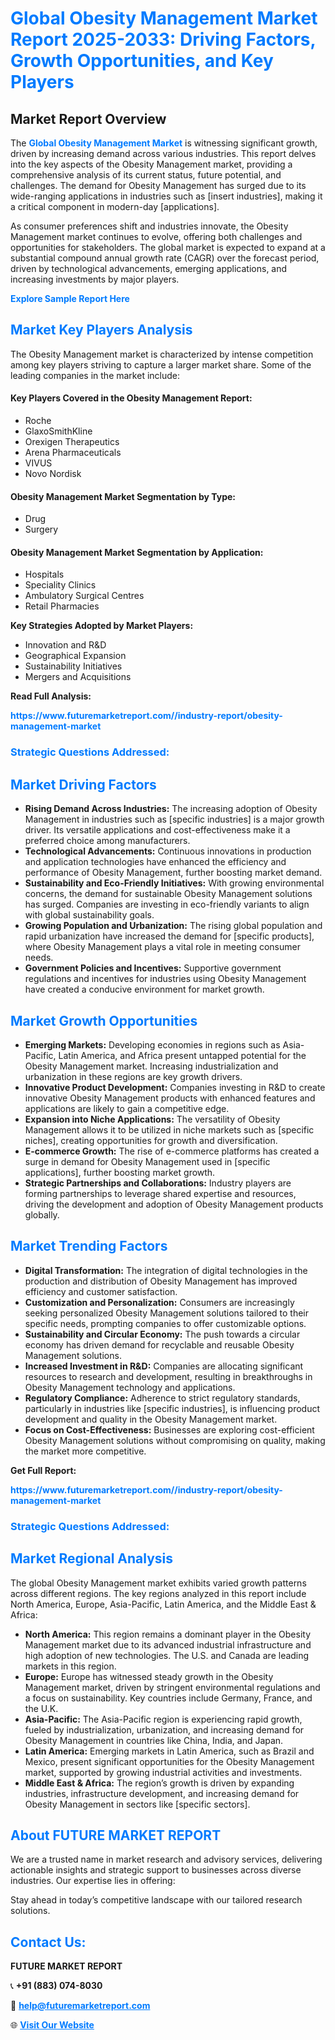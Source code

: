 <h1 style="color: #007BFF;">Global Obesity Management Market Report 2025-2033: Driving Factors, Growth Opportunities, and Key Players</h1>

<section id="overview">
<h2>Market Report Overview</h2>
<p>The <a href="https://www.futuremarketreport.com//industry-report/obesity-management-market" style="color: #007BFF; text-decoration: none;"><strong>Global Obesity Management Market</strong></a> is witnessing significant growth, driven by increasing demand across various industries. This report delves into the key aspects of the Obesity Management market, providing a comprehensive analysis of its current status, future potential, and challenges. The demand for Obesity Management has surged due to its wide-ranging applications in industries such as [insert industries], making it a critical component in modern-day [applications].</p>
<p>As consumer preferences shift and industries innovate, the Obesity Management market continues to evolve, offering both challenges and opportunities for stakeholders. The global market is expected to expand at a substantial compound annual growth rate (CAGR) over the forecast period, driven by technological advancements, emerging applications, and increasing investments by major players.</p>
</section>

<section id="overview">
<p><a href="https://www.futuremarketreport.com//request-sample/reportId=52523" style="color: #007BFF; text-decoration: none;"><strong>Explore Sample Report Here</strong></a></p>
</section>

<section id="key-players">
<h2 style="color: #007BFF;">Market Key Players Analysis</h2>
<p>The Obesity Management market is characterized by intense competition among key players striving to capture a larger market share. Some of the leading companies in the market include:</p>
<h4>Key Players Covered in the Obesity Management Report:</h4>
<ul><li>Roche</li><li>GlaxoSmithKline</li><li>Orexigen Therapeutics</li><li>Arena Pharmaceuticals</li><li>VIVUS</li><li>Novo Nordisk</li></ul>
<h4>Obesity Management Market Segmentation by Type:</h4>
<ul><li>Drug</li><li>Surgery</li></ul>

<h4>Obesity Management Market Segmentation by Application:</h4>
<ul><li>Hospitals</li><li>Speciality Clinics</li><li>Ambulatory Surgical Centres</li><li>Retail Pharmacies</li></ul>
<p><strong>Key Strategies Adopted by Market Players:</strong></p>
<ul>
<li>Innovation and R&D</li>
<li>Geographical Expansion</li>
<li>Sustainability Initiatives</li>
<li>Mergers and Acquisitions</li>
</ul>
</section>

<section>
<p><strong>Read Full Analysis: </strong></p><a href="https://www.futuremarketreport.com//industry-report/obesity-management-market" style="color: #007BFF; text-decoration: none;"><strong>https://www.futuremarketreport.com//industry-report/obesity-management-market</strong></a>
<h3 style="color: #007BFF;">Strategic Questions Addressed:</h3>
</section>

<section id="driving-factors">
<h2 style="color: #007BFF;">Market Driving Factors</h2>
<ul>
<li><strong>Rising Demand Across Industries:</strong> The increasing adoption of Obesity Management in industries such as [specific industries] is a major growth driver. Its versatile applications and cost-effectiveness make it a preferred choice among manufacturers.</li>
<li><strong>Technological Advancements:</strong> Continuous innovations in production and application technologies have enhanced the efficiency and performance of Obesity Management, further boosting market demand.</li>
<li><strong>Sustainability and Eco-Friendly Initiatives:</strong> With growing environmental concerns, the demand for sustainable Obesity Management solutions has surged. Companies are investing in eco-friendly variants to align with global sustainability goals.</li>
<li><strong>Growing Population and Urbanization:</strong> The rising global population and rapid urbanization have increased the demand for [specific products], where Obesity Management plays a vital role in meeting consumer needs.</li>
<li><strong>Government Policies and Incentives:</strong> Supportive government regulations and incentives for industries using Obesity Management have created a conducive environment for market growth.</li>
</ul>
</section>

<section id="growth-opportunities">
<h2 style="color: #007BFF;">Market Growth Opportunities</h2>
<ul>
<li><strong>Emerging Markets:</strong> Developing economies in regions such as Asia-Pacific, Latin America, and Africa present untapped potential for the Obesity Management market. Increasing industrialization and urbanization in these regions are key growth drivers.</li>
<li><strong>Innovative Product Development:</strong> Companies investing in R&D to create innovative Obesity Management products with enhanced features and applications are likely to gain a competitive edge.</li>
<li><strong>Expansion into Niche Applications:</strong> The versatility of Obesity Management allows it to be utilized in niche markets such as [specific niches], creating opportunities for growth and diversification.</li>
<li><strong>E-commerce Growth:</strong> The rise of e-commerce platforms has created a surge in demand for Obesity Management used in [specific applications], further boosting market growth.</li>
<li><strong>Strategic Partnerships and Collaborations:</strong> Industry players are forming partnerships to leverage shared expertise and resources, driving the development and adoption of Obesity Management products globally.</li>
</ul>
</section>

<section id="trending-factors">
<h2 style="color: #007BFF;">Market Trending Factors</h2>
<ul>
<li><strong>Digital Transformation:</strong> The integration of digital technologies in the production and distribution of Obesity Management has improved efficiency and customer satisfaction.</li>
<li><strong>Customization and Personalization:</strong> Consumers are increasingly seeking personalized Obesity Management solutions tailored to their specific needs, prompting companies to offer customizable options.</li>
<li><strong>Sustainability and Circular Economy:</strong> The push towards a circular economy has driven demand for recyclable and reusable Obesity Management solutions.</li>
<li><strong>Increased Investment in R&D:</strong> Companies are allocating significant resources to research and development, resulting in breakthroughs in Obesity Management technology and applications.</li>
<li><strong>Regulatory Compliance:</strong> Adherence to strict regulatory standards, particularly in industries like [specific industries], is influencing product development and quality in the Obesity Management market.</li>
<li><strong>Focus on Cost-Effectiveness:</strong> Businesses are exploring cost-efficient Obesity Management solutions without compromising on quality, making the market more competitive.</li>
</ul>
</section>

<section>
<p><strong>Get Full Report: </strong></p><a href="https://www.futuremarketreport.com//industry-report/obesity-management-market" style="color: #007BFF; text-decoration: none;"><strong>https://www.futuremarketreport.com//industry-report/obesity-management-market</strong></a>
<h3 style="color: #007BFF;">Strategic Questions Addressed:</h3>
</section>


<section id="regional-analysis">
<h2 style="color: #007BFF;">Market Regional Analysis</h2>
<p>The global Obesity Management market exhibits varied growth patterns across different regions. The key regions analyzed in this report include North America, Europe, Asia-Pacific, Latin America, and the Middle East & Africa:</p>
<ul>
<li><strong>North America:</strong> This region remains a dominant player in the Obesity Management market due to its advanced industrial infrastructure and high adoption of new technologies. The U.S. and Canada are leading markets in this region.</li>
<li><strong>Europe:</strong> Europe has witnessed steady growth in the Obesity Management market, driven by stringent environmental regulations and a focus on sustainability. Key countries include Germany, France, and the U.K.</li>
<li><strong>Asia-Pacific:</strong> The Asia-Pacific region is experiencing rapid growth, fueled by industrialization, urbanization, and increasing demand for Obesity Management in countries like China, India, and Japan.</li>
<li><strong>Latin America:</strong> Emerging markets in Latin America, such as Brazil and Mexico, present significant opportunities for the Obesity Management market, supported by growing industrial activities and investments.</li>
<li><strong>Middle East & Africa:</strong> The region’s growth is driven by expanding industries, infrastructure development, and increasing demand for Obesity Management in sectors like [specific sectors].</li>
</ul>
</section>

<footer>
<h2 style="color: #007BFF;">About FUTURE MARKET REPORT</h2>
<p>We are a trusted name in market research and advisory services, delivering actionable insights and strategic support to businesses across diverse industries. Our expertise lies in offering:</p>

<p>Stay ahead in today’s competitive landscape with our tailored research solutions.</p>

<h2 style="color: #007BFF;">Contact Us:</h2>
<p><strong>FUTURE MARKET REPORT</strong></p>
<p>📞 <strong>+91 (883) 074-8030</strong></p>
<p>📧 <strong><a href="mailto:help@futuremarketreport.com" style="color: #007BFF;">help@futuremarketreport.com</a></strong></p>
<p>🌐 <strong><a href="https://www.futuremarketreport.com/" style="color: #007BFF;">Visit Our Website</a></strong></p>
</footer>